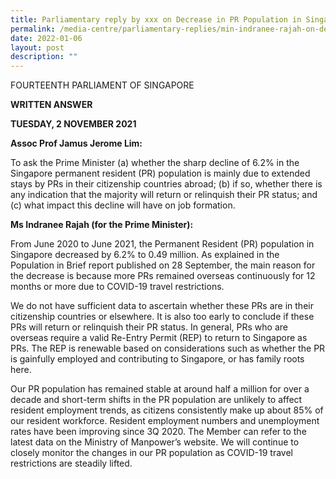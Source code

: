 ```yaml
---
title: Parliamentary reply by xxx on Decrease in PR Population in Singapore
permalink: /media-centre/parliamentary-replies/min-indranee-rajah-on-decrease-in-pr-population-in-singapore
date: 2022-01-06
layout: post
description: ""
---
```


FOURTEENTH PARLIAMENT OF SINGAPORE

**WRITTEN ANSWER**

**TUESDAY, 2 NOVEMBER 2021**

**Assoc Prof Jamus Jerome Lim:**

To ask the Prime Minister (a) whether the sharp decline of 6.2% in the Singapore permanent resident (PR) population is mainly due to extended stays by PRs in their citizenship countries abroad; (b) if so, whether there is any indication that the majority will return or relinquish their PR status; and (c) what impact this decline will have on job formation.

**Ms Indranee Rajah (for the Prime Minister):**

From June 2020 to June 2021, the Permanent Resident (PR) population in Singapore decreased by 6.2% to 0.49 million. As explained in the Population in Brief report published on 28 September, the main reason for the decrease is because more PRs remained overseas continuously for 12 months or more due to COVID-19 travel restrictions.

We do not have sufficient data to ascertain whether these PRs are in their citizenship countries or elsewhere. It is also too early to conclude if these PRs will return or relinquish their PR status. In general, PRs who are overseas require a valid Re-Entry Permit (REP) to return to Singapore as PRs. The REP is renewable based on considerations such as whether the PR is gainfully employed and contributing to Singapore, or has family roots here.

Our PR population has remained stable at around half a million for over a decade and short-term shifts in the PR population are unlikely to affect resident employment trends, as citizens consistently make up about 85% of our resident workforce. Resident employment numbers and unemployment rates have been improving since 3Q 2020. The Member can refer to the latest data on the Ministry of Manpower’s website. We will continue to closely monitor the changes in our PR population as COVID-19 travel restrictions are steadily lifted.